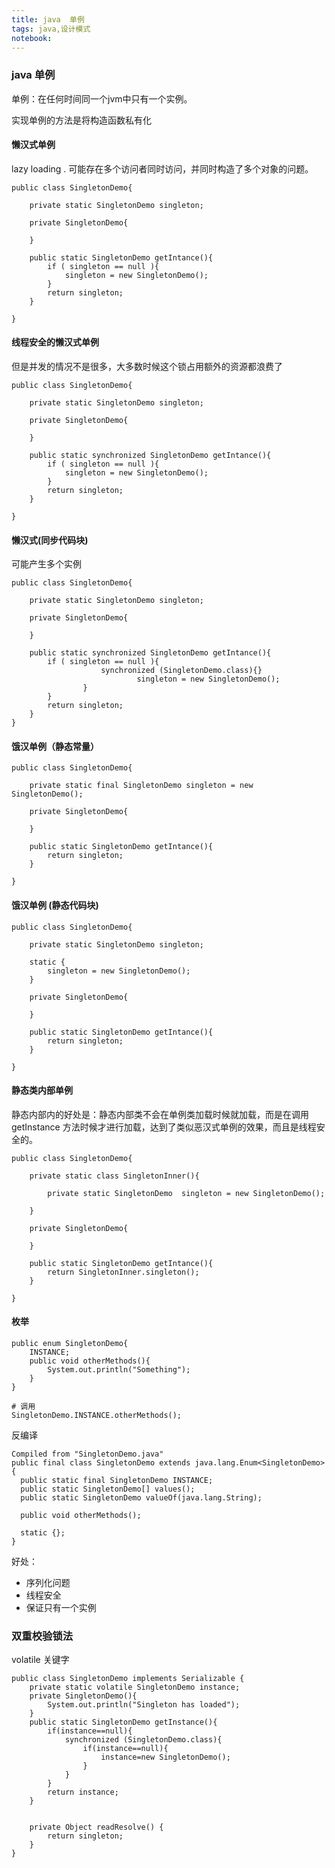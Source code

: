 ```yaml
---
title: java  单例
tags: java,设计模式
notebook: 
---
```


### java  单例

单例：在任何时间同一个jvm中只有一个实例。

实现单例的方法是将构造函数私有化

#### 懒汉式单例

lazy loading . 可能存在多个访问者同时访问，并同时构造了多个对象的问题。
```
public class SingletonDemo{

	private static SingletonDemo singleton;

	private SingletonDemo{

	}

	public static SingletonDemo getIntance(){
		if ( singleton == null ){
			singleton = new SingletonDemo();
		}
		return singleton;
	}

}
```


#### 线程安全的懒汉式单例

但是并发的情况不是很多，大多数时候这个锁占用额外的资源都浪费了

```
public class SingletonDemo{

	private static SingletonDemo singleton;

	private SingletonDemo{

	}

	public static synchronized SingletonDemo getIntance(){
		if ( singleton == null ){
			singleton = new SingletonDemo();
		}
		return singleton;
	}

}
```


#### 懒汉式(同步代码块)

可能产生多个实例

```
public class SingletonDemo{

	private static SingletonDemo singleton;

	private SingletonDemo{

	}

	public static synchronized SingletonDemo getIntance(){
		if ( singleton == null ){
                    synchronized (SingletonDemo.class){}
        		        	singleton = new SingletonDemo();
                }   
		}
		return singleton;
	}
}
```

#### 饿汉单例（静态常量）

```
public class SingletonDemo{

	private static final SingletonDemo singleton = new SingletonDemo();

	private SingletonDemo{

	}

	public static SingletonDemo getIntance(){
		return singleton;
	}

}
```

#### 饿汉单例 (静态代码块)

```
public class SingletonDemo{

	private static SingletonDemo singleton;

    static {
        singleton = new SingletonDemo();
    }

	private SingletonDemo{

	}

	public static SingletonDemo getIntance(){
		return singleton;
	}

}
```

#### 静态类内部单例

静态内部内的好处是：静态内部类不会在单例类加载时候就加载，而是在调用  getInstance 方法时候才进行加载，达到了类似恶汉式单例的效果，而且是线程安全的。

```
public class SingletonDemo{

	private static class SingletonInner(){
	
		private static SingletonDemo  singleton = new SingletonDemo();
	
	}

	private SingletonDemo{

	}

	public static SingletonDemo getIntance(){
		return SingletonInner.singleton();
	}	

}
```


#### 枚举

```
public enum SingletonDemo{
    INSTANCE;
    public void otherMethods(){
        System.out.println("Something");
    }
}

# 调用
SingletonDemo.INSTANCE.otherMethods();
```

反编译
```
Compiled from "SingletonDemo.java"
public final class SingletonDemo extends java.lang.Enum<SingletonDemo> {
  public static final SingletonDemo INSTANCE;
  public static SingletonDemo[] values();
  public static SingletonDemo valueOf(java.lang.String);
 
  public void otherMethods();
 
  static {};
}
```

好处：

- 序列化问题
- 线程安全
- 保证只有一个实例


### 双重校验锁法

volatile 关键字
```
public class SingletonDemo implements Serializable {
    private static volatile SingletonDemo instance;
    private SingletonDemo(){
        System.out.println("Singleton has loaded");
    }
    public static SingletonDemo getInstance(){
        if(instance==null){
            synchronized (SingletonDemo.class){
                if(instance==null){
                    instance=new SingletonDemo();
                }
            }
        }
        return instance;
    }

    
    private Object readResolve() {
        return singleton;
    }
}
```
